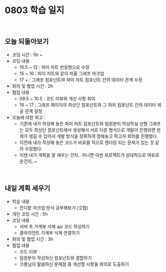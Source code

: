 # 0803 학습 일지

<br>

## 오늘 되돌아보기

- 코딩 시간 : 5h +
- 코딩 내용
  - 10.5 ~ 12 : 파이 차트 반응형으로 수정
  - 15 ~ 16 : 파이 차트와 같이 띄울 그래프 마크업
  - 17 + : 그래프 컴포넌트와 파이 차트 컴포넌트 간의 데이터 관계 수정
- 회의 및 협업 시간 : 2h
- 협업 내용
  - 09.5 ~ 10.5 : 코드 리뷰와 개선 사항 회의
  - 16 ~ 17 : 그래프 페이지의 최상단 컴포넌트와 그 하위 컴포넌트 간의 데이터 제공 관계 설정
- 오늘에 대한 회고 : 
  - 기존에 내가 작성해 놓은 파이 차트 컴포넌트와 팀원분이 작성하실 선형 그래프는 모두 최상단 컴포넌트에서 생성해서 서로 다른 형식으로 개발이 진행되면 문제가 생길 수 있어서 개발 방식을 정확하게 정해놓고 하고자 회의를 진행했다.
  - 이전에 내가 작성해 놓은 코드가 비효율 적으로 렌더링 되는 문제가 있는 것 같아 수정했다.
  - 이젠 내가 계획을 잘 세우는 건지.. 아니면 이번 프로젝트가 상대적으로 여유로운건지..~

<br>

## 내일 계획 세우기

- 학습 내용
  - 잔디밭 마크업 방식 공부해보기 (깃헙)
- 개인 코딩 시간 : 5h
- 코딩 내용
  - 서버 측 가계부 삭제 api 코드 작성하기
  - 클라이언트 가계부 삭제 연결하기
- 회의 및 협업 시간 : 3h
- 협업 내용
  - 코드 리뷰
  - 팀원분이 작성하신 컴포넌트와 결합하기
  - 크롱님이 말씀하신 문제점 중 개선할 사항을 회의로 도출하기

